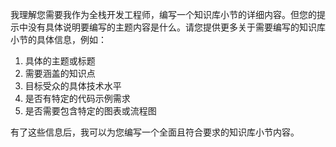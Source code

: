 我理解您需要我作为全栈开发工程师，编写一个知识库小节的详细内容。但您的提示中没有具体说明要编写的主题内容是什么。请您提供更多关于需要编写的知识库小节的具体信息，例如：

1. 具体的主题或标题
2. 需要涵盖的知识点
3. 目标受众的具体技术水平
4. 是否有特定的代码示例需求
5. 是否需要包含特定的图表或流程图

有了这些信息后，我可以为您编写一个全面且符合要求的知识库小节内容。